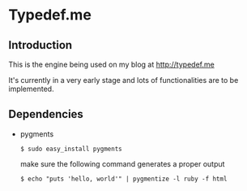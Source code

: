 # Typedef.me

## Introduction

This is the engine being used on my blog at http://typedef.me

It's currently in a very early stage and lots of functionalities are to be implemented.

## Dependencies

*   pygments

        $ sudo easy_install pygments

    make sure the following command generates a proper output

        $ echo "puts 'hello, world'" | pygmentize -l ruby -f html
